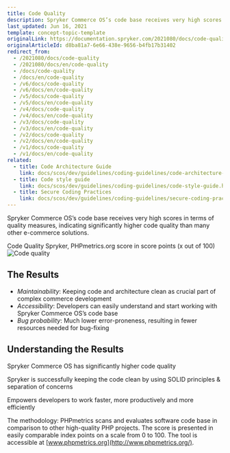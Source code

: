 ```yaml
---
title: Code Quality
description: Spryker Commerce OS’s code base receives very high scores in terms of quality measures, indicating significantly higher code quality than many other ecommerce solutions.
last_updated: Jun 16, 2021
template: concept-topic-template
originalLink: https://documentation.spryker.com/2021080/docs/code-quality
originalArticleId: d8ba81a7-6e66-438e-9656-b4fb17b31402
redirect_from:
  - /2021080/docs/code-quality
  - /2021080/docs/en/code-quality
  - /docs/code-quality
  - /docs/en/code-quality
  - /v6/docs/code-quality
  - /v6/docs/en/code-quality
  - /v5/docs/code-quality
  - /v5/docs/en/code-quality
  - /v4/docs/code-quality
  - /v4/docs/en/code-quality
  - /v3/docs/code-quality
  - /v3/docs/en/code-quality
  - /v2/docs/code-quality
  - /v2/docs/en/code-quality
  - /v1/docs/code-quality
  - /v1/docs/en/code-quality
related:
  - title: Code Architecture Guide
    link: docs/scos/dev/guidelines/coding-guidelines/code-architecture-guide.html
  - title: Code style guide
    link: docs/scos/dev/guidelines/coding-guidelines/code-style-guide.html
  - title: Secure Coding Practices
    link: docs/scos/dev/guidelines/coding-guidelines/secure-coding-practices.html
---
```


Spryker Commerce OS’s code base receives very high scores in terms of quality measures, indicating significantly higher code quality than many other e-commerce solutions.

Code Quality Spryker, PHPmetrics.org score in score points (x out of 100)
![Code quality](https://spryker.s3.eu-central-1.amazonaws.com/docs/Developer+Guide/Guidelines/Code+Quality/spryker-code-quality.png)

## The Results

* *Maintainability*: Keeping code and architecture clean as crucial part of complex commerce development
* *Accessibility*: Developers can easily understand and start working with Spryker Commerce OS’s code base
* *Bug probability*: Much lower error-proneness, resulting in fewer resources needed for bug-fixing

## Understanding the Results

Spryker Commerce OS has significantly higher code quality

Spryker is successfully keeping the code clean by using SOLID principles & separation of concerns

Empowers developers to work faster, more productively and more efficiently

The methodology: PHPmetrics scans and evaluates software code base in comparison to other high-quality PHP projects. The score is presented in easily comparable index points on a scale from 0 to 100. The tool is accessible at [www.phpmetrics.org](http://www.phpmetrics.org/).
